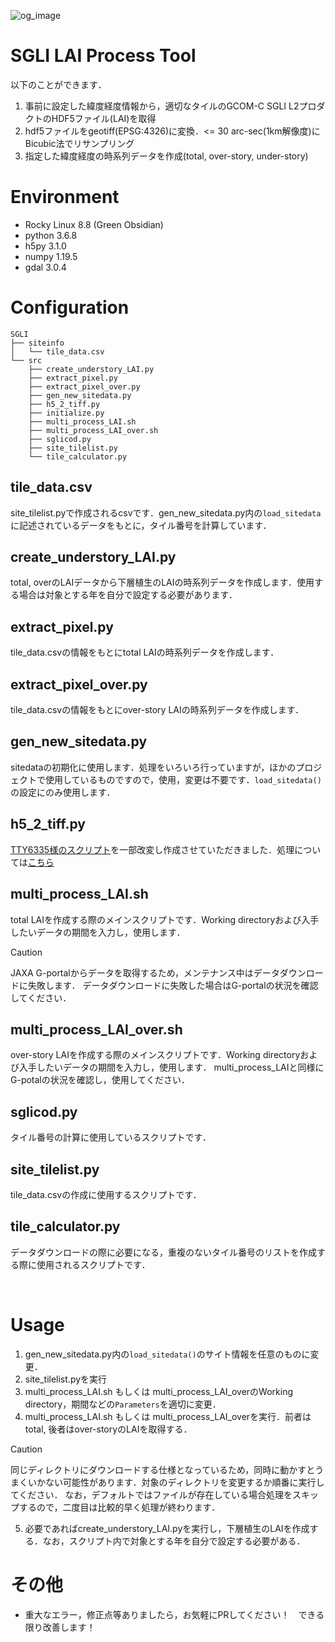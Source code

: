 ![og_image](https://github.com/user-attachments/assets/39f51c33-271c-4e4a-ac7f-3c2c98a4bd70)

# SGLI LAI Process Tool

以下のことができます．
1. 事前に設定した緯度経度情報から，適切なタイルのGCOM-C SGLI L2プロダクトのHDF5ファイル(LAI)を取得
2. hdf5ファイルをgeotiff(EPSG:4326)に変換．<= 30 arc-sec(1km解像度)にBicubic法でリサンプリング
3. 指定した緯度経度の時系列データを作成(total, over-story, under-story)


# Environment
- Rocky Linux 8.8 (Green Obsidian)
- python 3.6.8
- h5py 3.1.0
- numpy 1.19.5
- gdal 3.0.4


# Configuration
```
SGLI
├── siteinfo
│   └── tile_data.csv
└── src
    ├── create_understory_LAI.py
    ├── extract_pixel.py
    ├── extract_pixel_over.py
    ├── gen_new_sitedata.py
    ├── h5_2_tiff.py
    ├── initialize.py
    ├── multi_process_LAI.sh
    ├── multi_process_LAI_over.sh
    ├── sglicod.py
    ├── site_tilelist.py
    └── tile_calculator.py
```

## tile_data.csv  
site_tilelist.pyで作成されるcsvです．gen_new_sitedata.py内の`load_sitedata`に記述されているデータをもとに，タイル番号を計算しています．

## create_understory_LAI.py  
total, overのLAIデータから下層植生のLAIの時系列データを作成します．使用する場合は対象とする年を自分で設定する必要があります．

## extract_pixel.py  
tile_data.csvの情報をもとにtotal LAIの時系列データを作成します．

## extract_pixel_over.py  
tile_data.csvの情報をもとにover-story LAIの時系列データを作成します．

## gen_new_sitedata.py
sitedataの初期化に使用します．処理をいろいろ行っていますが，ほかのプロジェクトで使用しているものですので，使用，変更は不要です．`load_sitedata()`の設定にのみ使用します．

## h5_2_tiff.py
[TTY6335様のスクリプト](https://github.com/TTY6335/SGLI_L2)を一部改変し作成させていただきました．処理については[こちら](https://tty6335.hatenablog.com/entry/2020/12/26/222429)

## multi_process_LAI.sh
total LAIを作成する際のメインスクリプトです．Working directoryおよび入手したいデータの期間を入力し，使用します．
> [!CAUTION]
> JAXA G-portalからデータを取得するため，メンテナンス中はデータダウンロードに失敗します．
> データダウンロードに失敗した場合はG-portalの状況を確認してください．

## multi_process_LAI_over.sh
over-story LAIを作成する際のメインスクリプトです．Working directoryおよび入手したいデータの期間を入力し，使用します．
multi_process_LAIと同様にG-potalの状況を確認し，使用してください．

## sglicod.py
タイル番号の計算に使用しているスクリプトです．

## site_tilelist.py
tile_data.csvの作成に使用するスクリプトです．

## tile_calculator.py
データダウンロードの際に必要になる，重複のないタイル番号のリストを作成する際に使用されるスクリプトです．

<br>

# Usage
1. gen_new_sitedata.py内の`load_sitedata()`のサイト情報を任意のものに変更．
2. site_tilelist.pyを実行
3. multi_process_LAI.sh もしくは multi_process_LAI_overのWorking directory，期間などの`Parameters`を適切に変更．
4. multi_process_LAI.sh もしくは multi_process_LAI_overを実行．前者はtotal, 後者はover-storyのLAIを取得する．
> [!CAUTION]
> 同じディレクトリにダウンロードする仕様となっているため，同時に動かすとうまくいかない可能性があります．対象のディレクトリを変更するか順番に実行してください．
> なお，デフォルトではファイルが存在している場合処理をスキップするので，二度目は比較的早く処理が終わります．
5. 必要であればcreate_understory_LAI.pyを実行し，下層植生のLAIを作成する．なお，スクリプト内で対象とする年を自分で設定する必要がある．

# その他
- 重大なエラー，修正点等ありましたら，お気軽にPRしてください！　できる限り改善します！
